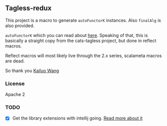 ## Tagless-redux

This project is a macro to generate `autoFunctorK` instances.  Also `finalAlg` is also provided.

`autoFunctorK` which you can read about [here](https://github.com/typelevel/cats-tagless).  Speaking
of that, this is basically a straight copy from the cats-tagless project, but done in reflect macros.

Reflect macros will most likely live through the 2.x series, scalameta macros are dead.

So thank you [Kailuo Wang](http://kailuowang.com)

### License
Apache 2

### TODO
- [x] Get the library extensions with intellij going.  [Read more about it](https://github.com/JetBrains/intellij-scala/wiki/Library-Extensions)
